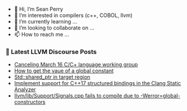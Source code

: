 - 👋 Hi, I’m Sean Perry
- 👀 I’m interested in compilers (c++, COBOL, llvm)
- 🌱 I’m currently learning ...
- 💞️ I’m looking to collaborate on ...
- 📫 How to reach me ...

<!---
s66perry/s66perry is a ✨ special ✨ repository because its `README.md` (this file) appears on your GitHub profile.
You can click the Preview link to take a look at your changes.
--->
### 📕 Latest LLVM Discourse Posts

<!-- DISCOURSE-LLVM:START -->
- [Canceling March 16 C/C+ language working group](https://discourse.llvm.org/t/canceling-march-16-c-c-language-working-group/60977#post_4)
- [How to get the vaue of a global constant](https://discourse.llvm.org/t/how-to-get-the-vaue-of-a-global-constant/61076#post_1)
- [Std::shared_ptr in target region](https://discourse.llvm.org/t/std-shared-ptr-in-target-region/60652#post_8)
- [Implement support for C++17 structured bindings in the Clang Static Analyzer](https://discourse.llvm.org/t/implement-support-for-c-17-structured-bindings-in-the-clang-static-analyzer/60588#post_11)
- [llvm/lib/Support/Signals.cpp fails to compile due to -Werror=global-constructors](https://discourse.llvm.org/t/llvm-lib-support-signals-cpp-fails-to-compile-due-to-werror-global-constructors/61070#post_6)
<!-- DISCOURSE-LLVM:END -->
